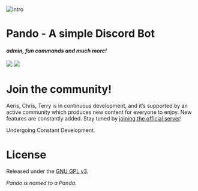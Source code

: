 ![intro](https://cdn.discordapp.com/attachments/248014822082347008/328467542651961365/xd.gif)

# Pando - A simple Discord Bot
#### *admin, fun commands and much more!*
[<img src="https://img.shields.io/badge/discord-js-green.svg">](http://github.com/JohnDoesCodes) [<img src="https://discordapp.com/api/guilds/280285147805384704/widget.png?style=shield">](https://discord.gg/dfdvArY)

# Join the community!

Aeris, Chris, Terry is in continuous development, and it’s supported by an active community which produces new content for everyone to enjoy. New features are constantly added. Stay tuned by [joining the official server](https://discord.gg/dfdvArY)!

Undergoing Constant Development.
# License

Released under the [GNU GPL v3](LICENSE).

*Pando is named to a Panda.*
